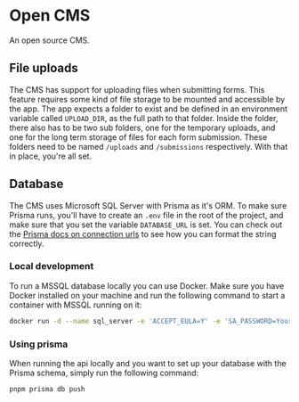 # Open CMS
An open source CMS.

## File uploads
The CMS has support for uploading files when submitting forms. This feature requires some kind of file storage to be mounted and accessible by the app. The app expects a folder to exist and be defined in an environment variable called `UPLOAD_DIR`, as the full path to that folder. Inside the folder, there also has to be two sub folders, one for the temporary uploads, and one for the long term storage of files for each form submission. These folders need to be named `/uploads` and `/submissions` respectively. With that in place, you're all set.

## Database
The CMS uses Microsoft SQL Server with Prisma as it's ORM. To make sure Prisma runs, you'll have to create an `.env` file in the root of the project, and make sure that you set the variable `DATABASE_URL` is set. You can check out the [Prisma docs on connection urls](https://www.prisma.io/docs/reference/database-reference/connection-urls) to see how you can format the string correctly.

### Local development
To run a MSSQL database locally you can use Docker. Make sure you have Docker installed on your machine and run the following command to start a container with MSSQL running on it:
```bash
docker run -d --name sql_server -e 'ACCEPT_EULA=Y' -e 'SA_PASSWORD=YourCompliacetdPassword123' -p 1433:1433 mcr.microsoft.com/azure-sql-edge:latest
```

### Using prisma
When running the api locally and you want to set up your database with the Prisma schema, simply run the following command:
```bash
pnpm prisma db push
```

